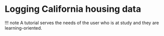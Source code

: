 
# Logging California housing data

!!! note
    A tutorial serves the needs of the user who is at study and they are learning-oriented.
